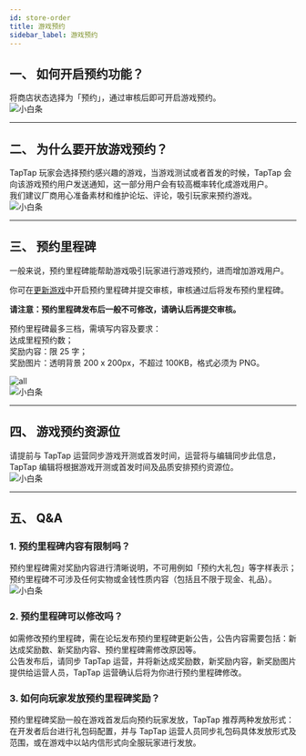 ```yaml
---
id: store-order
title: 游戏预约
sidebar_label: 游戏预约
---
```


## **一、 如何开启预约功能？**  

将商店状态选择为「预约」，通过审核后即可开启游戏预约。  
![小白条](https://img.tapimg.com/market/images/c53d78b9b120276b53f82aebb0d01537.png)  

---

## **二、 为什么要开放游戏预约？**  

TapTap 玩家会选择预约感兴趣的游戏，当游戏测试或者首发的时候，TapTap 会向该游戏预约用户发送通知，这一部分用户会有较高概率转化成游戏用户。  
我们建议厂商用心准备素材和维护论坛、评论，吸引玩家来预约游戏。  
![小白条](https://img.tapimg.com/market/images/c53d78b9b120276b53f82aebb0d01537.png)  

---

## **三、 预约里程碑**  

一般来说，预约里程碑能帮助游戏吸引玩家进行游戏预约，进而增加游戏用户。  

你可在[更新游戏](https://www.taptap.com/developer/help_docs/7?id=45#document_0)中开启预约里程碑并提交审核，审核通过后将发布预约里程碑。  

**请注意：预约里程碑发布后一般不可修改，请确认后再提交审核。**  

预约里程碑最多三档，需填写内容及要求：  
达成里程预约数；  
奖励内容：限 25 字；  
奖励图片：透明背景 200 x 200px，不超过 100KB，格式必须为 PNG。  

![all](https://img.tapimg.com/market/images/efbcfc42b8d9f8b5b1ca2f354988f8a5.jpg)  
![小白条](https://img.tapimg.com/market/images/c53d78b9b120276b53f82aebb0d01537.png)  

---

## **四、 游戏预约资源位**  

请提前与 TapTap 运营同步游戏开测或首发时间，运营将与编辑同步此信息，TapTap 编辑将根据游戏开测或首发时间及品质安排预约资源位。  
![小白条](https://img.tapimg.com/market/images/c53d78b9b120276b53f82aebb0d01537.png)  

---

## **五、 Q&A**  
### **1. 预约里程碑内容有限制吗？**  
预约里程碑需对奖励内容进行清晰说明，不可用例如「预约大礼包」等字样表示；  
预约里程碑不可涉及任何实物或金钱性质内容（包括且不限于现金、礼品）。  
![小白条](https://img.tapimg.com/market/images/c53d78b9b120276b53f82aebb0d01537.png)  

### **2. 预约里程碑可以修改吗？**  
如需修改预约里程碑，需在论坛发布预约里程碑更新公告，公告内容需要包括：新达成奖励数、新奖励内容、预约里程碑需修改原因等。  
公告发布后，请同步 TapTap 运营，并将新达成奖励数，新奖励内容，新奖励图片提供给运营人员，TapTap 运营确认后将为你进行预约里程碑修改。  

### **3. 如何向玩家发放预约里程碑奖励？**  
预约里程碑奖励一般在游戏首发后向预约玩家发放，TapTap 推荐两种发放形式：  
在开发者后台进行礼包码配置，并与 TapTap 运营人员同步礼包码具体发放形式及范围，或在游戏中以站内信形式向全服玩家进行发放。  

